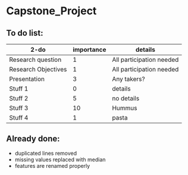 # Capstone_Project

## To do list:
| 2-do | importance | details |
| -------- | -------- | -------- |
| Research question   |  1   | All participation needed   |
| Research Objectives   |  1   | All participation needed   |
| Presentation   |  3   | Any takers?   |
| Stuff 1   |  0   | details   |
| Stuff 2   |  5   | no details   |
| Stuff 3   |  10   |  Hummus  |
| Stuff 4   |  1   |  pasta  |


## Already done:
+ duplicated lines removed
+ missing values replaced with median 
+ features are renamed properly


